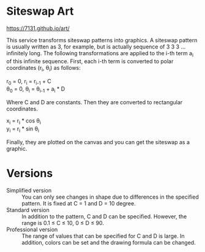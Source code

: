 # Siteswap Art

https://7131.github.io/art/

This service transforms siteswap patterns into graphics.
A siteswap pattern is usually written as 3, for example, but is actually sequence of 3 3 3 ... infinitely long.
The following transformations are applied to the i-th term a<sub>i</sub> of this infinite sequence.
First, each i-th term is converted to polar coordinates (r<sub>i</sub>, &theta;<sub>i</sub>) as follows:

r<sub>0</sub> = 0, r<sub>i</sub> = r<sub>i-1</sub> + C<br>
&theta;<sub>0</sub> = 0, &theta;<sub>i</sub> = &theta;<sub>i-1</sub> + a<sub>i</sub> * D

Where C and D are constants.
Then they are converted to rectangular coordinates.

x<sub>i</sub> = r<sub>i</sub> * cos &theta;<sub>i</sub><br>
y<sub>i</sub> = r<sub>i</sub> * sin &theta;<sub>i</sub>

Finally, they are plotted on the canvas and you can get the siteswap as a graphic.

# Versions

<dl>
  <dt>Simplified version</dt>
    <dd>You can only see changes in shape due to differences in the specified pattern. It is fixed at C = 1 and D = 10 degree.</dd>
  <dt>Standard version</dt>
    <dd>In addition to the pattern, C and D can be specified. However, the range is 0.1 &le; C &le; 10, 0 &le; D &le; 90.</dd>
  <dt>Professional version</dt>
    <dd>The range of values that can be specified for C and D is large. In addition, colors can be set and the drawing formula can be changed.</dd>
</dl>

